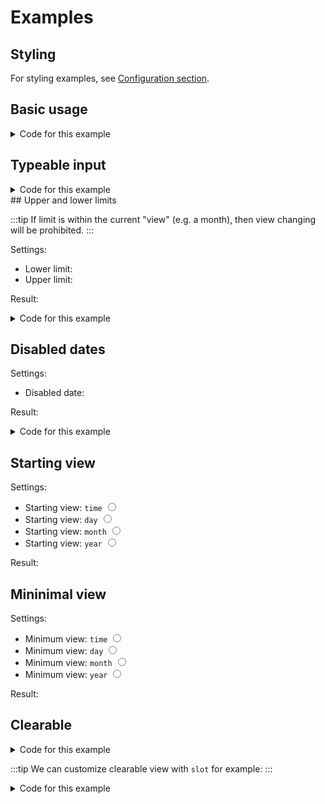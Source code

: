 <script setup>
import Datepicker from '../src/datepicker/Datepicker.vue'
import { ref } from 'vue'
import { add } from 'date-fns'

// Ex 1
const picked = ref(new Date())

const typeable = ref(null)

// Ex 2
const example2 = ref(new Date())
const example2_from = ref(add(new Date(), { days: -7 }))
const example2_to = ref(add(new Date(), { days: 7 }))

// Disabled dates example
const pickedDate = ref(new Date())
const disabledDate = ref(add(new Date(), { days: 1 }))

// Ex 3
const example3 = ref(new Date())
const startingView = ref('day')

// Ex 4
const example4 = ref(new Date())
const minimumView = ref('day')

</script>

# Examples

## Styling

For styling examples, see [Configuration section](/config#styling-example-and-playground).

## Basic usage

<Datepicker v-model="picked" />

<details>
  <summary>Code for this example</summary>
  
  ```vue
  <script setup>
  import Datepicker from '../src/datepicker/Datepicker.vue'
  import { ref } from 'vue'
  const picked = ref(new Date())

  </script>

  <template>
    <Datepicker v-model="picked" />
  </template>
  ```
</details>

## Typeable input

<Datepicker v-model="typeable" typeable  inputFormat="yyyy-MM-d" />

<details>
  <summary>Code for this example</summary>
  
  ```vue
  <script setup>
  import Datepicker from '../src/datepicker/Datepicker.vue'
  import { ref } from 'vue'
  const picked = ref(new Date())

  </script>

  <template>
    <Datepicker v-model="typeable" typeable />
  </template>
  ```
</details>
## Upper and lower limits

:::tip
If limit is within the current "view" (e.g. a month), then view changing will be prohibited.
:::

Settings:

- Lower limit: <datepicker v-model="example2_from" />
- Upper limit: <datepicker v-model="example2_to" />

Result:

<Datepicker v-model="example2" :upper-limit="example2_to" :lower-limit="example2_from" />

<details>
  <summary>Code for this example</summary>
  
  ```vue
  <script setup>
  import Datepicker from '../src/datepicker/Datepicker.vue'
  import { ref } from 'vue'
  const example2 = ref(new Date())
  const example2_from = ref(new Date())
  const example2_to = ref(new Date())

  </script>

  <template>
    <Datepicker
      v-model="example2"
      :upper-limit="example2_to"
      :lower-limit="example2_from"
    />
  </template>
  ```
</details>

## Disabled dates

Settings:

- Disabled date: <Datepicker v-model="disabledDate" />

Result:

<Datepicker v-model="pickedDate" :disabledDates="{ dates: [disabledDate] }" />

<details>
  <summary>Code for this example</summary>
  
  ```vue
  <script setup>
  import Datepicker from '../src/datepicker/Datepicker.vue'
  import { ref } from 'vue'
  import { add } from 'date-fns'
  const pickedDate = ref(new Date())
  const disabledDate = ref(add(new Date(), { days: 1 }))
  </script>

  <template>
    <Datepicker
      v-model="pickedDate"
      :disabledDates="{ dates: [disabledDate] }"
    />
  </template>
  ```
</details>

## Starting view

Settings:

- <label>Starting view: <code>time</code> <input type="radio" v-model="startingView" value="time"></label>
- <label>Starting view: <code>day</code> <input type="radio" v-model="startingView" value="day"></label>
- <label>Starting view: <code>month</code> <input type="radio" v-model="startingView" value="month"></label>
- <label>Starting view: <code>year</code> <input type="radio" v-model="startingView" value="year"></label>

Result:
<Datepicker v-model="example3" :starting-view="startingView" :minimum-view="startingView === 'time' ? 'time' : 'day'" :inputFormat="startingView === 'time' ? 'yyyy-MM-dd HH:mm' : 'yyyy-MM-dd'" />

## Mininimal view

Settings:

- <label>Minimum view: <code>time</code> <input type="radio" v-model="minimumView" value="time"></label>
- <label>Minimum view: <code>day</code> <input type="radio" v-model="minimumView" value="day"></label>
- <label>Minimum view: <code>month</code> <input type="radio" v-model="minimumView" value="month"></label>
- <label>Minimum view: <code>year</code> <input type="radio" v-model="minimumView" value="year"></label>

Result:
<Datepicker v-model="example4" :minimum-view="minimumView" :inputFormat="minimumView === 'time' ? 'yyyy-MM-dd HH:mm' : 'yyyy-MM-dd'" />

## Clearable

<Datepicker v-model="pickedDate" :clearable="true" />

<details>
  <summary>Code for this example</summary>

```vue
<script setup>
import Datepicker from '../src/datepicker/Datepicker.vue'
import { ref } from 'vue'
const pickedDate = ref(new Date())
</script>

<template>
  <Datepicker v-model="pickedDate" :clearable="true" />
</template>
```

</details>

:::tip
We can customize clearable view with `slot` for example:
:::

<Datepicker v-model="pickedDate" :clearable="true" placeholder="placeholder">
  <template v-slot:clear="{ onClear }">
    <button @click="onClear" style="color: red">x</button>
  </template>
</Datepicker>

<details>
  <summary>Code for this example</summary>

```vue
<script setup>
import Datepicker from '../src/datepicker/Datepicker.vue'
import { ref } from 'vue'
const pickedDate = ref(new Date())
</script>

<template>
  <Datepicker v-model="pickedDate" :clearable="true" placeholder="placeholder">
    <template v-slot:clear="{ onClear }">
      <button @click="onClear" style="color: red">x</button>
    </template>
  </Datepicker>
</template>
```

</details>

